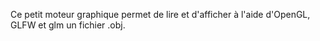 Ce petit moteur graphique permet de lire et d'afficher à l'aide d'OpenGL, GLFW et glm un fichier .obj.

